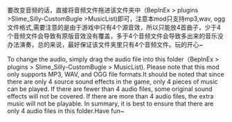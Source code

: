 要改变音频的话，直接将音频文件拖进该文件夹中（BepInEx > plugins >Slime_Silly-CustomBugle >MusicList)即可，注意本mod只支持mp3,wav, ogg文件格式,需要注意的是由于游戏中只有4个源音效，所以只能放4首曲子，少于4个音频文件会导致有原版音效没有覆盖，多于4个音频文件会导致多出来的音乐没办法演奏，总的来说，最好保证该文件夹里只有4个音频文件。玩的开心~

To change the audio, simply drag the audio file into this folder（BepInEx > plugins > Slime_Silly-CustomBugle > MusicList). Please note that this mod only supports MP3, WAV, and OGG file formats.It should be noted that since there are only 4 source sound effects in the game, only 4 pieces of music can be played. If there are fewer than 4 audio files, some original sound effects will not be covered. If there are more than 4 audio files, the extra music will not be playable. In summary, it is best to ensure that there are only 4 audio files in this folder.Have fun~
